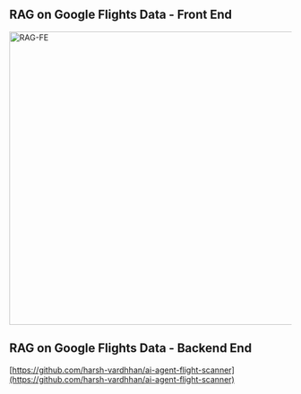 ## RAG on Google Flights Data - Front End

<img width="524" alt="RAG-FE" src="https://github.com/user-attachments/assets/6b746a99-ff5b-48b9-b072-5535eaefd0e1" />

## RAG on Google Flights Data - Backend End

[https://github.com/harsh-vardhhan/ai-agent-flight-scanner](https://github.com/harsh-vardhhan/ai-agent-flight-scanner)
